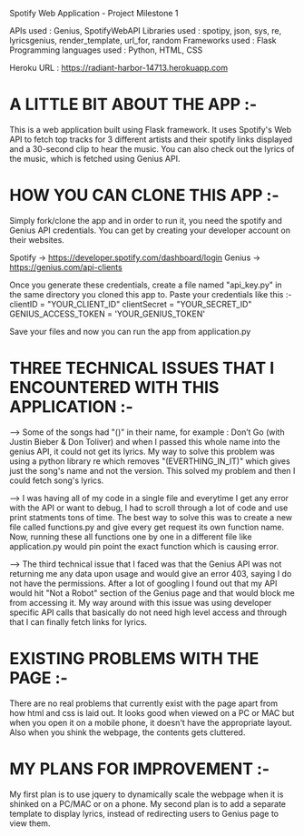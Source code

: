 Spotify Web Application - Project Milestone 1

APIs used : Genius, SpotifyWebAPI
Libraries used : spotipy, json, sys, re, lyricsgenius, render_template, url_for, random
Frameworks used : Flask
Programming languages used : Python, HTML, CSS 

Heroku URL : https://radiant-harbor-14713.herokuapp.com

# A LITTLE BIT ABOUT THE APP :- 
This is a web application built using Flask framework. It uses Spotify's Web API to fetch top tracks for 3 different artists and their spotify links displayed and a 30-second clip to hear the music. You can also check out the lyrics of the music, which is fetched using Genius API. 

# HOW YOU CAN CLONE THIS APP :-
Simply fork/clone the app and in order to run it, you need the spotify and Genius API credentials. You can get by creating your developer account on their websites. 

Spotify -> https://developer.spotify.com/dashboard/login
Genius -> https://genius.com/api-clients

Once you generate these credentials, create a file named "api_key.py" in the same directory you cloned this app to. Paste your credentials like this :- 
clientID = "YOUR_CLIENT_ID"
clientSecret = "YOUR_SECRET_ID"
GENIUS_ACCESS_TOKEN = 'YOUR_GENIUS_TOKEN'

Save your files and now you can run the app from application.py

# THREE TECHNICAL ISSUES THAT I ENCOUNTERED WITH THIS APPLICATION :-
--> Some of the songs had "()" in their name, for example : Don’t Go (with Justin Bieber & Don Toliver) and when I passed this whole name into the genius API, it could not get its lyrics. My way to solve this problem was using a python library re which removes "(EVERTHING_IN_IT)" which gives just the song's name and not the version. This solved my problem and then I could fetch song's lyrics.

--> I was having all of my code in a single file and everytime I get any error with the API or want to debug, I had to scroll through a lot of code and use print statments tons of time. The best way to solve this was to create a new file called functions.py and give every get request its own function name. Now, running these all functions one by one in a different file like application.py would pin point the exact function which is causing error.

--> The third technical issue that I faced was that the Genius API was not returning me any data upon usage and would give an error 403, saying I do not have the permissions. After a lot of googling I found out that my API would hit "Not a Robot" section of the Genius page and that would block me from accessing it. My way around with this issue was using developer specific API calls that basically do not need high level access and through that I can finally fetch links for lyrics.

# EXISTING PROBLEMS WITH THE PAGE :-
There are no real problems that currently exist with the page apart from how html and css is laid out. It looks good when viewed on a PC or MAC but when you open it on a mobile phone, it doesn't have the appropriate layout. Also when you shink the webpage, the contents gets cluttered.

# MY PLANS FOR IMPROVEMENT :-
My first plan is to use jquery to dynamically scale the webpage when it is shinked on a PC/MAC or on a phone. My second plan is to add a separate template to display lyrics, instead of redirecting users to Genius page to view them. 

